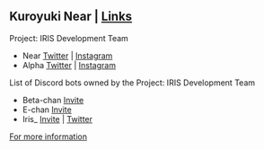 Kuroyuki Near | [Links](https://linktr.ee/KNear)
-

Project: IRIS Development Team
- Near [Twitter](https://www.twitter.com/KuroyukiNear) | [Instagram](https://www.instagram.com/kuroyuki.near)
- Alpha [Twitter](https://www.twitter.com/Meow_Alpha) | [Instagram](https://www.instagram.com/meow_alpha)

List of Discord bots owned by the Project: IRIS Development Team
- Beta-chan [Invite](https://discord.com/api/oauth2/authorize?client_id=888003312589340692&permissions=137439431744&scope=bot)
- E-chan [Invite](https://discord.com/api/oauth2/authorize?client_id=888068218411966544&permissions=248896&scope=bot)
- Iris_ [Invite](https://discord.com/api/oauth2/authorize?client_id=902720782503907358&permissions=1644972474359&scope=bot) | [Twitter](https://www.twitter.com/projectiris26)



[For more information](https://www.pastebin.com/raw/i77dMTcz)
